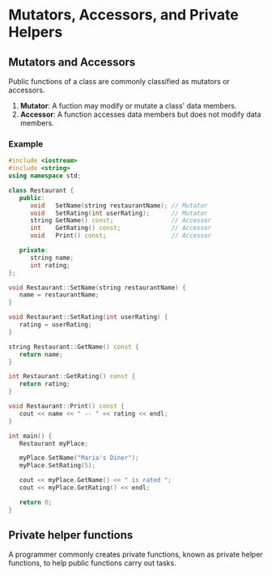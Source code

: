 # Mutators, Accessors, and Private Helpers

## Mutators and Accessors

Public functions of a class are commonly classified as mutators or accessors.
1. **Mutator**: A fuction may modify or mutate a class' data members.
2. **Accessor**: A function accesses data members but does not modify data members.

### Example
```cpp
#include <iostream>
#include <string>
using namespace std;

class Restaurant {
   public:
      void   SetName(string restaurantName); // Mutator
      void   SetRating(int userRating);      // Mutator
      string GetName() const;                // Accessor
      int    GetRating() const;              // Accessor
      void   Print() const;                  // Accessor

   private:
      string name;
      int rating;
};

void Restaurant::SetName(string restaurantName) {
   name = restaurantName;
}

void Restaurant::SetRating(int userRating) {
   rating = userRating;
}

string Restaurant::GetName() const {
   return name;
}

int Restaurant::GetRating() const {
   return rating;
}

void Restaurant::Print() const {
   cout << name << " -- " << rating << endl;
}

int main() {
   Restaurant myPlace;

   myPlace.SetName("Maria's Diner");
   myPlace.SetRating(5);

   cout << myPlace.GetName() << " is rated ";
   cout << myPlace.GetRating() << endl;

   return 0;
}
```


## Private helper functions

A programmer commonly creates private functions, known as private helper functions, to help public functions carry out tasks.
